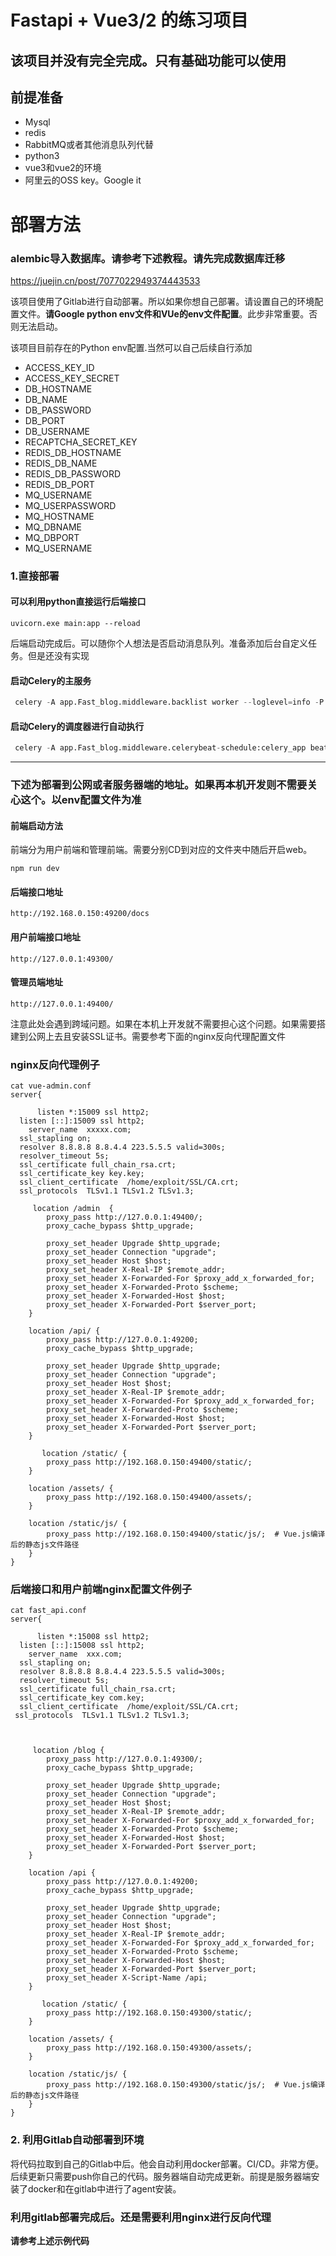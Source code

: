 # Fastapi + Vue3/2 的练习项目

## 该项目并没有完全完成。只有基础功能可以使用

## 前提准备

- Mysql
- redis
- RabbitMQ或者其他消息队列代替
- python3
- vue3和vue2的环境
- 阿里云的OSS key。Google it

# 部署方法

### **alembic导入数据库**。请参考下述教程。请先完成数据库迁移

https://juejin.cn/post/7077022949374443533

该项目使用了Gitlab进行自动部署。所以如果你想自己部署。请设置自己的环境配置文件。**请Google python env文件和VUe的env文件配置**。此步非常重要。否则无法启动。

该项目目前存在的Python env配置.当然可以自己后续自行添加

- ACCESS_KEY_ID
- ACCESS_KEY_SECRET
- DB_HOSTNAME
- DB_NAME
- DB_PASSWORD
- DB_PORT
- DB_USERNAME
- RECAPTCHA_SECRET_KEY
- REDIS_DB_HOSTNAME
- REDIS_DB_NAME
- REDIS_DB_PASSWORD
- REDIS_DB_PORT
- MQ_USERNAME
- MQ_USERPASSWORD
- MQ_HOSTNAME
- MQ_DBNAME
- MQ_DBPORT
- MQ_USERNAME

### 1.直接部署

####  可以利用python直接运行后端接口

```
uvicorn.exe main:app --reload
```

后端启动完成后。可以随你个人想法是否启动消息队列。准备添加后台自定义任务。但是还没有实现

#### 启动Celery的主服务
``` python
 celery -A app.Fast_blog.middleware.backlist worker --loglevel=info -P eventlet
```
#### 启动Celery的调度器进行自动执行
``` python
 celery -A app.Fast_blog.middleware.celerybeat-schedule:celery_app beat
```
---
### 下述为部署到公网或者服务器端的地址。如果再本机开发则不需要关心这个。以env配置文件为准
#### 前端启动方法

前端分为用户前端和管理前端。需要分别CD到对应的文件夹中随后开启web。

```
npm run dev
```



#### 后端接口地址

```
http://192.168.0.150:49200/docs
```

#### 用户前端接口地址

```
http://127.0.0.1:49300/
```

#### 管理员端地址

```
http://127.0.0.1:49400/
```

注意此处会遇到跨域问题。如果在本机上开发就不需要担心这个问题。如果需要搭建到公网上去且安装SSL证书。需要参考下面的nginx反向代理配置文件

### nginx反向代理例子

```nginx
cat vue-admin.conf 
server{

      listen *:15009 ssl http2;
  listen [::]:15009 ssl http2;
    server_name  xxxxx.com;
  ssl_stapling on;
  resolver 8.8.8.8 8.8.4.4 223.5.5.5 valid=300s;
  resolver_timeout 5s;
  ssl_certificate full_chain_rsa.crt;
  ssl_certificate_key key.key;
  ssl_client_certificate  /home/exploit/SSL/CA.crt;    
  ssl_protocols  TLSv1.1 TLSv1.2 TLSv1.3;

     location /admin  {
        proxy_pass http://127.0.0.1:49400/;
        proxy_cache_bypass $http_upgrade;

        proxy_set_header Upgrade $http_upgrade;
        proxy_set_header Connection "upgrade";
        proxy_set_header Host $host;
        proxy_set_header X-Real-IP $remote_addr;
        proxy_set_header X-Forwarded-For $proxy_add_x_forwarded_for;
        proxy_set_header X-Forwarded-Proto $scheme;
        proxy_set_header X-Forwarded-Host $host;
        proxy_set_header X-Forwarded-Port $server_port;
    }

    location /api/ {
        proxy_pass http://127.0.0.1:49200;
        proxy_cache_bypass $http_upgrade;

        proxy_set_header Upgrade $http_upgrade;
        proxy_set_header Connection "upgrade";
        proxy_set_header Host $host;
        proxy_set_header X-Real-IP $remote_addr;
        proxy_set_header X-Forwarded-For $proxy_add_x_forwarded_for;
        proxy_set_header X-Forwarded-Proto $scheme;
        proxy_set_header X-Forwarded-Host $host;
        proxy_set_header X-Forwarded-Port $server_port;
    }

       location /static/ {
        proxy_pass http://192.168.0.150:49400/static/;
    }

    location /assets/ {
        proxy_pass http://192.168.0.150:49400/assets/;
    }

    location /static/js/ {
        proxy_pass http://192.168.0.150:49400/static/js/;  # Vue.js编译后的静态js文件路径
    }
}
```

### 后端接口和用户前端nginx配置文件例子

```nginx
cat fast_api.conf 
server{

      listen *:15008 ssl http2;
  listen [::]:15008 ssl http2;
    server_name  xxx.com;
  ssl_stapling on;
  resolver 8.8.8.8 8.8.4.4 223.5.5.5 valid=300s;
  resolver_timeout 5s;
  ssl_certificate full_chain_rsa.crt;
  ssl_certificate_key com.key;
  ssl_client_certificate  /home/exploit/SSL/CA.crt;    
 ssl_protocols  TLSv1.1 TLSv1.2 TLSv1.3;



     location /blog {
        proxy_pass http://127.0.0.1:49300/;
        proxy_cache_bypass $http_upgrade;

        proxy_set_header Upgrade $http_upgrade;
        proxy_set_header Connection "upgrade";
        proxy_set_header Host $host;
        proxy_set_header X-Real-IP $remote_addr;
        proxy_set_header X-Forwarded-For $proxy_add_x_forwarded_for;
        proxy_set_header X-Forwarded-Proto $scheme;
        proxy_set_header X-Forwarded-Host $host;
        proxy_set_header X-Forwarded-Port $server_port;
    }

    location /api {
        proxy_pass http://127.0.0.1:49200;
        proxy_cache_bypass $http_upgrade;

        proxy_set_header Upgrade $http_upgrade;
        proxy_set_header Connection "upgrade";
        proxy_set_header Host $host;
        proxy_set_header X-Real-IP $remote_addr;
        proxy_set_header X-Forwarded-For $proxy_add_x_forwarded_for;
        proxy_set_header X-Forwarded-Proto $scheme;
        proxy_set_header X-Forwarded-Host $host;
        proxy_set_header X-Forwarded-Port $server_port;
        proxy_set_header X-Script-Name /api;
    }

       location /static/ {
        proxy_pass http://192.168.0.150:49300/static/;
    }

    location /assets/ {
        proxy_pass http://192.168.0.150:49300/assets/;
    }

    location /static/js/ {
        proxy_pass http://192.168.0.150:49300/static/js/;  # Vue.js编译后的静态js文件路径
    }
}
```

### 2. 利用Gitlab自动部署到环境

将代码拉取到自己的Gitlab中后。他会自动利用docker部署。CI/CD。非常方便。后续更新只需要push你自己的代码。服务器端自动完成更新。前提是服务器端安装了docker和在gitlab中进行了agent安装。

### 利用gitlab部署完成后。还是需要利用nginx进行反向代理

**请参考上述示例代码**
